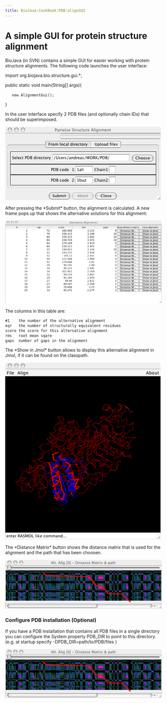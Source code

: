 ```yaml
---
title: BioJava:CookBook:PDB:alignGUI
---
```


A simple GUI for protein structure alignment
============================================

BioJava (in SVN) contains a simple GUI for easier working with protein
structure alignments. The following code launches the user interface:

<java> import org.biojava.bio.structure.gui.\*;

public static void main(String[] args){

`   new AlignmentGui(); `

} </java>

In the user interface specify 2 PDB files (and optionally chain IDs)
that should be superimposed.

![](AlignmentGui.png "AlignmentGui.png")

After pressing the \*Submit\* button, the alignment is calculated. A new
frame pops up that shows the alternative solutions for this alignment:

![](AltAligFrame.png "AltAligFrame.png")

The columns in this table are:

    #1    the number of the alternative alignment
    eqr   the number of structurally equivalent residues
    score the score for this alternative alignment
    rms   root mean sqare
    gaps  number of gaps in the alignment

The \*Show in Jmol\* button allows to display this alternative alignment
in Jmol, if it can be found on the classpath.

![](AlignmentJmol.png "AlignmentJmol.png")

The \*Distance Matrix\* button shows the distance matrix that is used
for the alignment and the path that has been choosen.

![](DistanceMatrix.png "DistanceMatrix.png")

### Configure PDB installation (Optional)

If you have a PDB installation that contains all PDB files in a single
directory you can configure the System property PDB\_DIR to point to
this directory. (e.g. at startup specify -DPDB\_DIR=path/to/PDB/files )

![](DistanceMatrix.png "DistanceMatrix.png")
